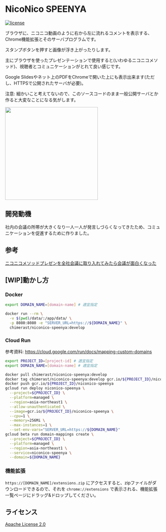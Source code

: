 NicoNico SPEENYA
====

[![license](https://img.shields.io/badge/License-Apache%202.0-blue.svg)](LICENSE)

ブラウザに、ニコニコ動画のように右から左に流れるコメントを表示する、Chrome機能拡張とそのサーバプログラムです。

スタンプボタンを押すと画像が浮き上がったりします。

主にブラウザを使ったプレゼンテーションで使用すると(いわゆるニコニコメソッド)、視聴者とコミュニケーションがとれて良い感じです。

Google Slidesやネット上のPDFをChromeで開いた上にも表示出来ます(ただし、HTTPSで公開されたサーバが必要)。

注意: 細かいこと考えてないので、このソースコードのまま一般公開サーバとか作ると大変なことになる気がします。

<img src="docs/niconico.gif" width="300">

## 開発動機

社内の会議の所帯が大きくなり一人一人が発言しづらくなってきたため、コミュニケーションを促進するために作りました。

## 参考

[ニコニコメソッドプレゼンを全社会議に取り入れてみたら会議が面白くなった](http://tech.uzabase.com/entry/2015/06/01/143202)

## [WIP]動かし方

### Docker

```bash
export DOMAIN_NAME=[domain-name] # 適宜指定

docker run --rm \
  -v $(pwd)/data/:/app/data/ \
  -p 8080:8080 -e "SERVER_URL=https://${DOMAIN_NAME}" \
  chimerast/niconico-speenya:develop
```

### Cloud Run

参考資料: https://cloud.google.com/run/docs/mapping-custom-domains

```bash
export PROJECT_ID=[project-id] # 適宜指定
export DOMAIN_NAME=[domain-name] # 適宜指定

docker pull chimerast/niconico-speenya:develop
docker tag chimerast/niconico-speenya:develop gcr.io/${PROJECT_ID}/niconico-speenya
docker push gcr.io/${PROJECT_ID}/niconico-speenya
gcloud run deploy niconico-speenya \
  --project=${PROJECT_ID} \
  --platform=managed \
  --region=asia-northeast1 \
  --allow-unauthenticated \
  --image=gcr.io/${PROJECT_ID}/niconico-speenya \
  --cpu=1 \
  --memory=256Mi \
  --max-instances=1 \
  --set-env-vars="SERVER_URL=https://${DOMAIN_NAME}"
gcloud beta run domain-mappings create \
  --project=${PROJECT_ID} \
  --platform=managed \
  --region=asia-northeast1 \
  --service=niconico-speenya \
  --domain=${DOMAIN_NAME}
```

### 機能拡張

`https://[DOMAIN_NAME]/extensions.zip` にアクセスすると、zipファイルがダウンロードできるので、それを `chrome://extensions` で表示される、機能拡張一覧ページにドラッグ&ドロップしてください。

## ライセンス

[Apache License 2.0](LICENSE)
